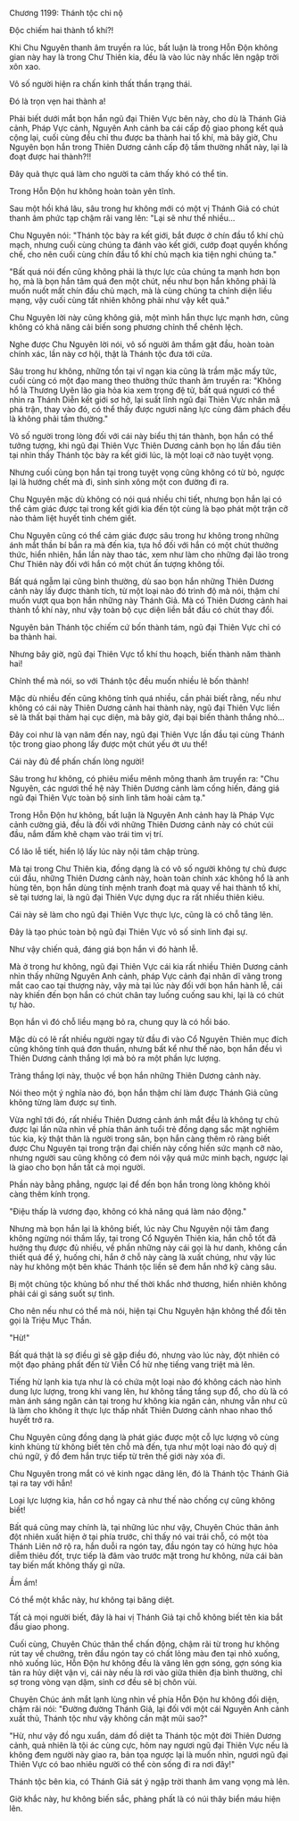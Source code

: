 




Chương 1199: Thánh tộc chi nộ


Độc chiếm hai thành tổ khí?!

Khi Chu Nguyên thanh âm truyền ra lúc, bất luận là trong Hỗn Độn không gian này hay là trong Chư Thiên kia, đều là vào lúc này nhấc lên ngập trời xôn xao.

Vô số người hiện ra chấn kinh thất thần trạng thái.

Đó là trọn vẹn hai thành a!

Phải biết dưới mắt bọn hắn ngũ đại Thiên Vực bên này, cho dù là Thánh Giả cảnh, Pháp Vực cảnh, Nguyên Anh cảnh ba cái cấp độ giao phong kết quả cộng lại, cuối cùng đều chỉ thu được ba thành hai tổ khí, mà bây giờ, Chu Nguyên bọn hắn trong Thiên Dương cảnh cấp độ tầm thường nhất này, lại là đoạt được hai thành?!!

Đây quả thực quá làm cho người ta cảm thấy khó có thể tin.

Trong Hỗn Độn hư không hoàn toàn yên tĩnh.

Sau một hồi khá lâu, sâu trong hư không mới có một vị Thánh Giả có chút thanh âm phức tạp chậm rãi vang lên: "Lại sẽ như thế nhiều...

Chu Nguyên nói: "Thánh tộc bày ra kết giới, bắt được ở chín đầu tổ khí chủ mạch, nhưng cuối cùng chúng ta đánh vào kết giới, cướp đoạt quyền khống chế, cho nên cuối cùng chín đầu tổ khí chủ mạch kia tiện nghi chúng ta."

"Bất quá nói đến cũng không phải là thực lực của chúng ta mạnh hơn bọn họ, mà là bọn hắn tâm quá đen một chút, nếu như bọn hắn không phải là muốn nuốt mất chín đầu chủ mạch, mà là cùng chúng ta chính diện liều mạng, vậy cuối cùng tất nhiên không phải như vậy kết quả."

Chu Nguyên lời này cũng không giả, một mình hắn thực lực mạnh hơn, cũng không có khả năng cải biến song phương chỉnh thể chênh lệch.

Nghe được Chu Nguyên lời nói, vô số người âm thầm gật đầu, hoàn toàn chính xác, lần này cơ hội, thật là Thánh tộc đưa tới cửa.

Sâu trong hư không, những tồn tại vĩ ngạn kia cũng là trầm mặc mấy tức, cuối cùng có một đạo mang theo thưởng thức thanh âm truyền ra: "Không hổ là Thương Uyên lão gia hỏa kia xem trọng đệ tử, bất quá ngươi có thể nhìn ra Thánh Diễn kết giới sơ hở, lại suất lĩnh ngũ đại Thiên Vực nhân mã phá trận, thay vào đó, có thể thấy được ngươi năng lực cùng đảm phách đều là không phải tầm thường."

Vô số người trong lòng đối với cái này biểu thị tán thành, bọn hắn có thể tưởng tượng, khi ngũ đại Thiên Vực Thiên Dương cảnh bọn họ lần đầu tiên tại nhìn thấy Thánh tộc bày ra kết giới lúc, là một loại cỡ nào tuyệt vọng.

Nhưng cuối cùng bọn hắn tại trong tuyệt vọng cũng không có từ bỏ, ngược lại là hướng chết mà đi, sinh sinh xông một con đường đi ra.

Chu Nguyên mặc dù không có nói quá nhiều chi tiết, nhưng bọn hắn lại có thể cảm giác được tại trong kết giới kia đến tột cùng là bạo phát một trận cỡ nào thảm liệt huyết tinh chém giết.

Chu Nguyên cũng có thể cảm giác được sâu trong hư không trong những ánh mắt thần bí bắn ra mà đến kia, tựa hồ đối với hắn có một chút thưởng thức, hiển nhiên, hắn lần này thao tác, xem như làm cho những đại lão trong Chư Thiên này đối với hắn có một chút ấn tượng không tồi.

Bất quá ngẫm lại cũng bình thường, dù sao bọn hắn những Thiên Dương cảnh này lấy được thành tích, từ một loại nào đó trình độ mà nói, thậm chí muốn vượt qua bọn hắn những này Thánh Giả. Mà có Thiên Dương cảnh hai thành tổ khí này, như vậy toàn bộ cục diện liền bắt đầu có chút thay đổi.

Nguyên bản Thánh tộc chiếm cứ bốn thành tám, ngũ đại Thiên Vực chỉ có ba thành hai.

Nhưng bây giờ, ngũ đại Thiên Vực tổ khí thu hoạch, biến thành năm thành hai!

Chỉnh thể mà nói, so với Thánh tộc đều muốn nhiều lẻ bốn thành!

Mặc dù nhiều đến cũng không tính quá nhiều, cần phải biết rằng, nếu như không có cái này Thiên Dương cảnh hai thành này, ngũ đại Thiên Vực liền sẽ là thất bại thảm hại cục diện, mà bây giờ, đại bại biến thành thắng nhỏ...

Đây coi như là vạn năm đến nay, ngũ đại Thiên Vực lần đầu tại cùng Thánh tộc trong giao phong lấy được một chút yếu ớt ưu thế!

Cái này đủ để phấn chấn lòng người!

Sâu trong hư không, có phiêu miểu mênh mông thanh âm truyền ra: "Chu Nguyên, các ngươi thế hệ này Thiên Dương cảnh làm cống hiến, đáng giá ngũ đại Thiên Vực toàn bộ sinh linh tâm hoài cảm tạ."

Trong Hỗn Độn hư không, bất luận là Nguyên Anh cảnh hay là Pháp Vực cảnh cường giả, đều là đối với những Thiên Dương cảnh này có chút cúi đầu, nắm đấm khẽ chạm vào trái tim vị trí.

Cổ lão lễ tiết, hiển lộ lấy lúc này nội tâm chập trùng.

Mà tại trong Chư Thiên kia, đồng dạng là có vô số người không tự chủ được cúi đầu, những Thiên Dương cảnh này, hoàn toàn chính xác không hổ là anh hùng tên, bọn hắn dùng tính mệnh tranh đoạt mà quay về hai thành tổ khí, sẽ tại tương lai, là ngũ đại Thiên Vực dựng dục ra rất nhiều thiên kiêu.

Cái này sẽ làm cho ngũ đại Thiên Vực thực lực, cũng là có chỗ tăng lên.

Đây là tạo phúc toàn bộ ngũ đại Thiên Vực vô số sinh linh đại sự.

Như vậy chiến quả, đáng giá bọn hắn vì đó hành lễ.

Mà ở trong hư không, ngũ đại Thiên Vực cái kia rất nhiều Thiên Dương cảnh nhìn thấy những Nguyên Anh cảnh, pháp Vực cảnh đại nhân dĩ vãng trong mắt cao cao tại thượng này, vậy mà tại lúc này đối với bọn hắn hành lễ, cái này khiến đến bọn hắn có chút chân tay luống cuống sau khi, lại là có chút tự hào.

Bọn hắn vì đó chỗ liều mạng bỏ ra, chung quy là có hồi báo.

Mặc dù có lẽ rất nhiều người ngay từ đầu đi vào Cổ Nguyên Thiên mục đích cũng không tính quá đơn thuần, nhưng bất kể như thế nào, bọn hắn đều vì Thiên Dương cảnh thắng lợi mà bỏ ra một phần lực lượng.

Tràng thắng lợi này, thuộc về bọn hắn những Thiên Dương cảnh này.

Nói theo một ý nghĩa nào đó, bọn hắn thậm chí làm được Thánh Giả cũng không từng làm được sự tình.

Vừa nghĩ tới đó, rất nhiều Thiên Dương cảnh ánh mắt đều là không tự chủ được lại lần nữa nhìn về phía thân ảnh tuổi trẻ đồng dạng sắc mặt nghiêm túc kia, kỳ thật thân là người trong sân, bọn hắn càng thêm rõ ràng biết được Chu Nguyên tại trong trận đại chiến này cống hiến sức mạnh cỡ nào, nhưng người sau cũng không có đem nói vậy quá mức minh bạch, ngược lại là giao cho bọn hắn tất cả mọi người.

Phần này bằng phẳng, ngược lại để đến bọn hắn trong lòng không khỏi càng thêm kính trọng.

"Điệu thấp là vương đạo, không có khả năng quá làm náo động."

Nhưng mà bọn hắn lại là không biết, lúc này Chu Nguyên nội tâm đang không ngừng nói thầm lấy, tại trong Cổ Nguyên Thiên kia, hắn chỗ tốt đã hưởng thụ được đủ nhiều, về phần những này cái gọi là hư danh, không cần thiết quá để ý, huống chi, hắn ở chỗ này càng là xuất chúng, như vậy lúc này hư không một bên khác Thánh tộc liền sẽ đem hắn nhớ kỹ càng sâu.

Bị một chủng tộc khủng bố như thế thời khắc nhớ thương, hiển nhiên không phải cái gì sáng suốt sự tình.

Cho nên nếu như có thể mà nói, hiện tại Chu Nguyên hận không thể đổi tên gọi là Triệu Mục Thần.

"Hừ!"

Bất quá thật là sợ điều gì sẽ gặp điều đó, nhưng vào lúc này, đột nhiên có một đạo phảng phất đến từ Viễn Cổ hừ nhẹ tiếng vang triệt mà lên.

Tiếng hừ lạnh kia tựa như là có chứa một loại nào đó không cách nào hình dung lực lượng, trong khi vang lên, hư không tầng tầng sụp đổ, cho dù là có màn ánh sáng ngăn cản tại trong hư không kia ngăn cản, nhưng vẫn như cũ là làm cho không ít thực lực thấp nhất Thiên Dương cảnh nhao nhao thổ huyết trở ra.

Chu Nguyên cũng đồng dạng là phát giác được một cỗ lực lượng vô cùng kinh khủng từ không biết tên chỗ mà đến, tựa như một loại nào đó quỷ dị chú ngữ, ý đồ đem hắn trực tiếp từ trên thế giới này xóa đi.

Chu Nguyên trong mắt có vẻ kinh ngạc dâng lên, đó là Thánh tộc Thánh Giả tại ra tay với hắn!

Loại lực lượng kia, hắn cơ hồ ngay cả như thế nào chống cự cũng không biết!

Bất quá cũng may chính là, tại những lúc như vậy, Chuyên Chúc thân ảnh đột nhiên xuất hiện ở tại phía trước, chỉ thấy nó vai trái chỗ, có một tòa Thánh Liên nở rộ ra, hắn duỗi ra ngón tay, đầu ngón tay có hừng hực hỏa diễm thiêu đốt, trực tiếp là đâm vào trước mặt trong hư không, nửa cái bàn tay biến mất không thấy gì nữa.

Ầm ầm!

Có thể một khắc này, hư không tại băng diệt.

Tất cả mọi người biết, đây là hai vị Thánh Giả tại chỗ không biết tên kia bắt đầu giao phong.

Cuối cùng, Chuyên Chúc thân thể chấn động, chậm rãi từ trong hư không rút tay về chưởng, trên đầu ngón tay có chất lỏng màu đen tại nhỏ xuống, nhỏ xuống lúc, Hỗn Độn hư không đều là văng lên gợn sóng, gợn sóng kia tản ra hủy diệt vận vị, cái này nếu là rơi vào giữa thiên địa bình thường, chỉ sợ trong vòng vạn dặm, sinh cơ đều sẽ bị chôn vùi.

Chuyên Chúc ánh mắt lạnh lùng nhìn về phía Hỗn Độn hư không đối diện, chậm rãi nói: "Đường đường Thánh Giả, lại đối với một cái Nguyên Anh cảnh xuất thủ, Thánh tộc như vậy không cần mặt mũi sao?"

"Hừ, như vậy đồ ngu xuẩn, dám đồ diệt ta Thánh tộc một đời Thiên Dương cảnh, quả nhiên là tội ác cùng cực, hôm nay ngươi ngũ đại Thiên Vực nếu là không đem người này giao ra, bản tọa ngược lại là muốn nhìn, ngươi ngũ đại Thiên Vực có bao nhiêu người có thể còn sống đi ra nơi đây!"

Thánh tộc bên kia, có Thánh Giả sát ý ngập trời thanh âm vang vọng mà lên.

Giờ khắc này, hư không biến sắc, phảng phất là có núi thây biển máu hiện lên.




